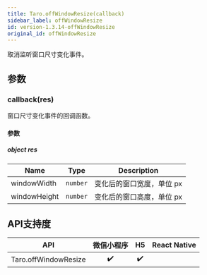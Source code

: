 ```yaml
---
title: Taro.offWindowResize(callback)
sidebar_label: offWindowResize
id: version-1.3.14-offWindowResize
original_id: offWindowResize
---
```


取消监听窗口尺寸变化事件。

## 参数

### callback(res)

窗口尺寸变化事件的回调函数。

#### 参数

##### object res

| Name | Type | Description |
| --- | --- | --- |
| windowWidth | <code>number</code> | 变化后的窗口宽度，单位 px |
| windowHeight | <code>number</code> | 变化后的窗口高度，单位 px |

## API支持度

| API | 微信小程序 | H5 | React Native |
| :-: | :-: | :-: | :-: |
| Taro.offWindowResize | ✔️ | ✔️ |  |